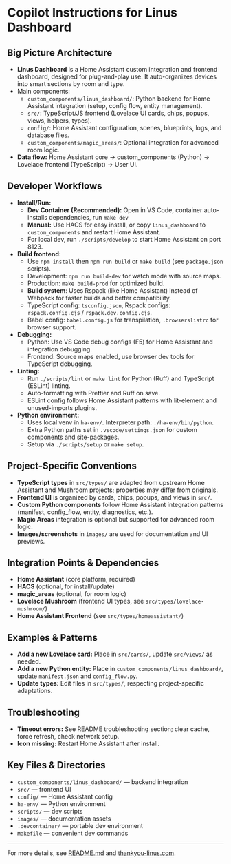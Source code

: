 # Copilot Instructions for Linus Dashboard

## Big Picture Architecture
- **Linus Dashboard** is a Home Assistant custom integration and frontend dashboard, designed for plug-and-play use. It auto-organizes devices into smart sections by room and type.
- Main components:
  - `custom_components/linus_dashboard/`: Python backend for Home Assistant integration (setup, config flow, entity management).
  - `src/`: TypeScript/JS frontend (Lovelace UI cards, chips, popups, views, helpers, types).
  - `config/`: Home Assistant configuration, scenes, blueprints, logs, and database files.
  - `custom_components/magic_areas/`: Optional integration for advanced room logic.
- **Data flow:** Home Assistant core → custom_components (Python) → Lovelace frontend (TypeScript) → User UI.

## Developer Workflows
- **Install/Run:**
  - **Dev Container (Recommended):** Open in VS Code, container auto-installs dependencies, run `make dev`
  - **Manual:** Use HACS for easy install, or copy `linus_dashboard` to `custom_components` and restart Home Assistant.
  - For local dev, run `./scripts/develop` to start Home Assistant on port 8123.
- **Build frontend:**
  - Use `npm install` then `npm run build` or `make build` (see `package.json` scripts).
  - Development: `npm run build-dev` for watch mode with source maps.
  - Production: `make build-prod` for optimized build.
  - **Build system**: Uses Rspack (like Home Assistant) instead of Webpack for faster builds and better compatibility.
  - TypeScript config: `tsconfig.json`, Rspack configs: `rspack.config.cjs` / `rspack.dev.config.cjs`.
  - Babel config: `babel.config.js` for transpilation, `.browserslistrc` for browser support.
- **Debugging:**
  - Python: Use VS Code debug configs (F5) for Home Assistant and integration debugging.
  - Frontend: Source maps enabled, use browser dev tools for TypeScript debugging.
- **Linting:**
  - Run `./scripts/lint` or `make lint` for Python (Ruff) and TypeScript (ESLint) linting.
  - Auto-formatting with Prettier and Ruff on save.
  - ESLint config follows Home Assistant patterns with lit-element and unused-imports plugins.
- **Python environment:**
  - Uses local venv in `ha-env/`. Interpreter path: `./ha-env/bin/python`.
  - Extra Python paths set in `.vscode/settings.json` for custom components and site-packages.
  - Setup via `./scripts/setup` or `make setup`.

## Project-Specific Conventions
- **TypeScript types** in `src/types/` are adapted from upstream Home Assistant and Mushroom projects; properties may differ from originals.
- **Frontend UI** is organized by cards, chips, popups, and views in `src/`.
- **Custom Python components** follow Home Assistant integration patterns (manifest, config_flow, entity, diagnostics, etc.).
- **Magic Areas** integration is optional but supported for advanced room logic.
- **Images/screenshots** in `images/` are used for documentation and UI previews.

## Integration Points & Dependencies
- **Home Assistant** (core platform, required)
- **HACS** (optional, for install/update)
- **magic_areas** (optional, for room logic)
- **Lovelace Mushroom** (frontend UI types, see `src/types/lovelace-mushroom/`)
- **Home Assistant Frontend** (see `src/types/homeassistant/`)

## Examples & Patterns
- **Add a new Lovelace card:** Place in `src/cards/`, update `src/views/` as needed.
- **Add a new Python entity:** Place in `custom_components/linus_dashboard/`, update `manifest.json` and `config_flow.py`.
- **Update types:** Edit files in `src/types/`, respecting project-specific adaptations.

## Troubleshooting
- **Timeout errors:** See README troubleshooting section; clear cache, force refresh, check network setup.
- **Icon missing:** Restart Home Assistant after install.

## Key Files & Directories
- `custom_components/linus_dashboard/` — backend integration
- `src/` — frontend UI
- `config/` — Home Assistant config
- `ha-env/` — Python environment
- `scripts/` — dev scripts
- `images/` — documentation assets
- `.devcontainer/` — portable dev environment
- `Makefile` — convenient dev commands

---
For more details, see [README.md](../README.md) and [thankyou-linus.com](https://thankyou-linus.com/).
